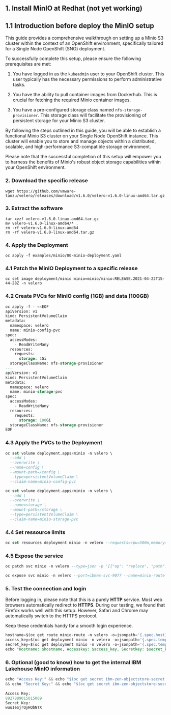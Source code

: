 ## 1. Install MinIO at Redhat (not yet working)

## 1.1 Introduction before deploy the MinIO setup
This guide provides a comprehensive walkthrough on setting up a Minio S3 cluster within the context of an OpenShift environment, specifically tailored for a Single Node OpenShift (SNO) deployment.

To successfully complete this setup, please ensure the following prerequisites are met:

1. You have logged in as the `kubeadmin` user to your OpenShift cluster. This user typically has the necessary permissions to perform administrative tasks.

2. You have the ability to pull container images from Dockerhub. This is crucial for fetching the required Minio container images.

3. You have a pre-configured storage class named `nfs-storage-provisioner`. This storage class will facilitate the provisioning of persistent storage for your Minio S3 cluster.

By following the steps outlined in this guide, you will be able to establish a functional Minio S3 cluster on your Single Node OpenShift instance. This cluster will enable you to store and manage objects within a distributed, scalable, and high-performance S3-compatible storage environment.

Please note that the successful completion of this setup will empower you to harness the benefits of Minio's robust object storage capabilities within your OpenShift environment.


### 2. Download the specific release
```pq linenums="1"
wget https://github.com/vmware-tanzu/velero/releases/download/v1.6.0/velero-v1.6.0-linux-amd64.tar.gz
```
### 3. Extract the software
```pq linenums="1"
tar xvzf velero-v1.6.0-linux-amd64.tar.gz
mv velero-v1.6.0-linux-amd64/* .
rm -rf velero-v1.6.0-linux-amd64
rm -rf velero-v1.6.0-linux-amd64.tar.gz
```

### 4. Apply the Deployment
```pq linenums="1"
oc apply -f examples/minio/00-minio-deployment.yaml
```

### 4.1 Patch the MinIO Deployment to a specific release
```pq linenums="1"
oc set image deployment/minio minio=minio/minio:RELEASE.2021-04-22T15-44-28Z -n velero
```

### 4.2 Create PVCs for MinIO config (1GB) and data (100GB)
```sql linenums="1"
oc apply -f - <<EOF
apiVersion: v1
kind: PersistentVolumeClaim
metadata:
  namespace: velero
  name: minio-config-pvc
spec:
  accessModes:
    - ReadWriteMany
  resources:
    requests:
      storage: 1Gi
  storageClassName: nfs-storage-provisioner
---
apiVersion: v1
kind: PersistentVolumeClaim
metadata:
  namespace: velero
  name: minio-storage-pvc
spec:
  accessModes:
    - ReadWriteMany
  resources:
    requests:
      storage: 100Gi
  storageClassName: nfs-storage-provisioner
EOF
```  
### 4.3 Apply the PVCs to the Deployment  
```sql linenums="1"
oc set volume deployment.apps/minio -n velero \
  --add \
  --overwrite \
  --name=config \
  --mount-path=/config \
  --type=persistentVolumeClaim \
  --claim-name=minio-config-pvc

oc set volume deployment.apps/minio -n velero \
  --add \
  --overwrite \
  --name=storage \
  --mount-path=/storage \
  --type=persistentVolumeClaim \
  --claim-name=minio-storage-pvc
```
### 4.4 Set ressource limits
```sql linenums="1"
oc set resources deployment minio -n velero --requests=cpu=500m,memory=256Mi --limits=cpu=1,memory=1Gi
```
### 4.5 Expose the service
```sql linenums="1"
oc patch svc minio -n velero --type=json -p '[{"op": "replace", "path": "/spec/ports/0/port", "value": 9077}, {"op": "replace", "path": "/spec/ports/0/name", "value": "ibmas-svc-9077"}]'
```
```sql linenums="1"
oc expose svc minio -n velero --port=ibmas-svc-9077 --name=minio-route --wildcard-policy=None
```
### 5. Test the connection and login
Before logging in, please note that this is a purely **HTTP** service. Most web browsers automatically redirect to **HTTPS**. During our testing, we found that Firefox works well with this setup. However, Safari and Chrome may automatically switch to the HTTPS protocol.

Keep these credentials handy for a smooth login experience.

```sql linenums="1"
hostname=$(oc get route minio-route -n velero -o=jsonpath='{.spec.host}')
access_key=$(oc get deployment minio -n velero -o=jsonpath='{.spec.template.spec.containers[0].env[?(@.name=="MINIO_ACCESS_KEY")].value}')
secret_key=$(oc get deployment minio -n velero -o=jsonpath='{.spec.template.spec.containers[0].env[?(@.name=="MINIO_SECRET_KEY")].value}')
echo "Hostname: $hostname, Accesskey: $access_key, Secretkey: $secret_key"
```


### 6. Optional (good to know) how to get the internal IBM Lakehouse MinIO information
```py linenums="1"
echo "Access Key:" && echo "$(oc get secret ibm-zen-objectstore-secret -n $PROJECT_CPD_INSTANCE -o go-template='{{.data.accesskey | base64decode}}')" \
&& echo "Secret Key:" && echo "$(oc get secret ibm-zen-objectstore-secret -n $PROJECT_CPD_INSTANCE -o go-template='{{.data.secretkey | base64decode}}')"
 
Access Key:
8927889015015009
Secret Key:
wuuIeSjrQyHQbNTX
```

